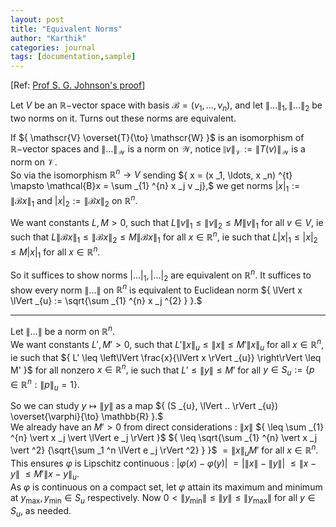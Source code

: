 ```yaml
---
layout: post
title: "Equivalent Norms"
author: "Karthik"
categories: journal
tags: [documentation,sample]
---
```


[Ref: [Prof S. G. Johnson's proof](https://math.mit.edu/~stevenj/18.335/norm-equivalence.pdf)] 

Let ${ V }$ be an ${ \mathbb{R}- }$vector space with basis ${ \mathcal{B} = (v _1, \ldots, v _n) },$ and let ${ \lVert \ldots \rVert _{1}, \lVert \ldots \rVert _{2} }$ be two norms on it. Turns out these norms are equivalent. 

If ${ \mathscr{V} \overset{T}{\to} \mathscr{W} }$ is an isomorphism of ${\mathbb{R}-}$vector spaces and ${ \lVert \ldots \rVert _{\mathscr{W}} }$ is a norm on ${ \mathscr{W} },$ notice ${ \lVert v \rVert _{\mathscr{V}} := \lVert T(v) \rVert _{\mathscr{W}} }$ is a norm on ${ \mathscr{V} }.$   
So via the isomorphism ${ \mathbb{R} ^n \to V }$ sending ${ x = (x _1, \ldots, x _n) ^{t} \mapsto \mathcal{B}x = \sum _{1} ^{n} x _j v _j},$ we get norms ${ \vert x \vert _{1} := \lVert \mathcal{B} x \rVert _{1} }$ and ${ \vert x \vert _{2} := \lVert \mathcal{B}x \rVert _{2} }$ on ${ \mathbb{R} ^n }.$ 

We want constants ${ L, M \gt 0 , }$ such that ${ L \lVert v \rVert _{1} \leq \lVert v \rVert _{2} \leq M \lVert v \rVert _{1} }$ for all ${ v \in V  },$ ie such that ${ L \lVert \mathcal{B}x \rVert _{1} \leq \lVert \mathcal{B}x \rVert _{2} \leq M \lVert \mathcal{B}x \rVert _{1} }$ for all ${ x \in \mathbb{R} ^n },$ ie such that ${ L \vert x \vert _{1} \leq \vert x \vert _{2} \leq M \vert x \vert _{1} }$ for all ${ x \in \mathbb{R} ^n }.$
   
So it suffices to show norms ${ \vert \ldots \vert _{1}, \vert \ldots \vert _{2} }$ are equivalent on ${ \mathbb{R} ^n }.$ It suffices to show every norm ${ \lVert \ldots \rVert }$ on ${ \mathbb{R} ^n }$ is equivalent to Euclidean norm ${ \lVert x \lVert _{u} := \sqrt{\sum _{1} ^{n} x _j ^{2} } }.$   

---

Let ${ \lVert \ldots \rVert }$ be a norm on ${ \mathbb{R} ^n }.$   
We want constants ${ L', M' \gt 0, }$ such that ${ L'  \lVert x \rVert _{u} \leq \lVert x \rVert \leq M' \lVert x \rVert _{u} }$ for all ${ x \in \mathbb{R} ^n },$ ie such that ${ L' \leq \left\lVert \frac{x}{\lVert x \rVert _{u}} \right\rVert \leq M' }$ for all nonzero ${ x \in \mathbb{R} ^n },$ ie such that ${ L' \leq \lVert y \rVert \leq M' }$ for all ${ y \in S _{u} := \lbrace p \in \mathbb{R} ^n : \lVert p \rVert _{u} = 1 \rbrace.  }$ 

So we can study ${ y \mapsto \lVert y \rVert }$ as a map  ${ (S _{u}, \lVert .. \rVert _{u}) \overset{\varphi}{\to} \mathbb{R} }.$   
We already have an ${ M' \gt 0 }$ from direct considerations : ${ \lVert x \rVert }$ ${ \leq \sum _{1} ^{n} \vert x _j \vert \lVert e _j \rVert }$ ${ \leq \sqrt{\sum _{1} ^{n} \vert x _j \vert ^2}  {\sqrt{\sum _1 ^n \lVert e _j \rVert ^2} } }$ ${ = \lVert x \rVert _{u} M' }$ for all ${ x \in \mathbb{R} ^n }.$   
This ensures ${ \varphi }$ is Lipschitz  continuous : ${ \vert \varphi(x) - \varphi(y) \vert }$ ${ = \vert \lVert x \rVert - \lVert y \rVert \vert }$ ${ \leq \lVert x - y \rVert }$ ${ \leq M' \lVert x - y \rVert _{u} .}$   
As ${ \varphi }$ is continuous on a compact set, let ${ \varphi }$ attain its maximum and minimum at ${ y _{\text{max}} , y _{\text{min}} \in S _{u} }$ respectively. Now ${ 0 \lt \lVert y _{\text{min}} \rVert \leq \lVert y \rVert  \leq \lVert y _{\text{max}} \rVert }$ for all ${ y \in S _{u} },$ as needed. 


